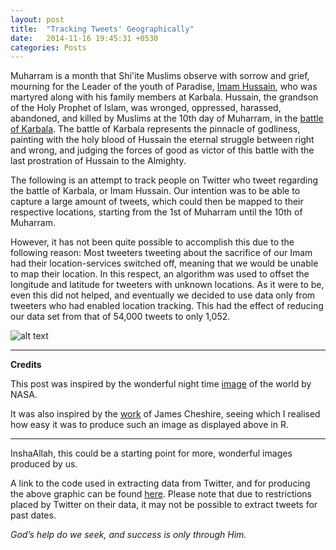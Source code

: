 ```yaml
---
layout: post
title:  "Tracking Tweets' Geographically"
date:   2014-11-16 19:45:31 +0530
categories: Posts
---
```

Muharram is a month that Shi'ite Muslims observe with sorrow and grief, mourning for the Leader of the youth of Paradise, [Imam Hussain](https://en.wikipedia.org/wiki/Husayn_ibn_Ali), who was martyred along with his family members at Karbala. Hussain, the grandson of the Holy Prophet of Islam, was wronged, oppressed, harassed, abandoned, and killed by Muslims at the 10th day of Muharram, in the [battle of Karbala](https://en.wikipedia.org/wiki/Battle_of_Karbala). The battle of Karbala represents the pinnacle of godliness, painting with the holy blood of Hussain the eternal struggle between right and wrong, and judging the forces of good as victor of this battle with the last prostration of Hussain to the Almighty.


The following is an attempt to track people on Twitter who tweet regarding the battle of Karbala, or Imam Hussain. Our intention was to be able to capture a large amount of tweets, which could then be mapped to their respective locations, starting from the 1st of Muharram until the 10th of Muharram.


However, it has not been quite possible to accomplish this due to the following reason: Most tweeters tweeting about the sacrifice of our Imam had their location-services switched off, meaning that we would be unable to map their location. In this respect, an algorithm was used to offset the longitude and latitude for tweeters with unknown locations. As it were to be, even this did not helped, and eventually we decided to use data only from tweeters who had enabled location tracking. This had the effect of reducing our data set from that of 54,000 tweets to only 1,052.


![alt text][tweetMap]

[tweetMap]: https://desertscrolls.files.wordpress.com/2014/11/twmh.png "Mapping Tweets Pertaining to Muharram/Ashoura"


***

**Credits**

This post was inspired by the wonderful night time [image](http://apod.nasa.gov/apod/image/0011/earthlights2_dmsp_big.jpg) of the world by NASA.

It was also inspired by the [work](http://spatial.ly/2012/06/mapping-worlds-biggest-airlines/) of James Cheshire, seeing which I realised how easy it was to produce such an image as displayed above in R.

***

InshaAllah, this could be a starting point for more, wonderful images produced by us.

A link to the code used in extracting data from Twitter, and for producing the above graphic can be found [here](https://github.com/aliarsalankazmi/tweeters-Muharram-Ashura). Please note that due to restrictions placed by Twitter on their data, it may not be possible to extract tweets for past dates.



*God’s help do we seek, and success is only through Him.*

